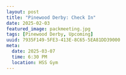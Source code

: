```yaml
---
layout: post
title: "Pinewood Derby: Check In"
date: 2025-02-03
featured_image: packmeeting.jpg
tags: [Pinewood Derby, Upcoming]
uuid: 7935F149-5FE3-413E-8C65-5EA81DD39000
meta:
  date: 2025-03-07
  time: 6:30 PM
  location: HSS Gym
---
```



